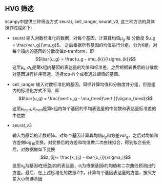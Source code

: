 
## HVG 筛选 

scanpy中提供三种筛选方式 seurat, cell_ranger, seurat_v3, 这三种方法的具体操作过程如下:

- seurat
   输入对数标准化的数据，对每个基因，计算其均值$\mu_g$ 和 分散度 $u_g = \frac{var_g}{\mu_g}$。 之后根据所有基因的均值进行分组，分为K组。对每个箱内的基因的分散度做$z$-tranform，即
   $$\bar{u_g} = \frac{u_g - \mu_{k}}{\sigma_{k}}$$
    这里$\mu_{k},\sigma_k$是第k组内基因的表达量的均值和标准差。之后根据转换后的分散度对基因进行排序筛选，选择top-N个或者通过阈值的基因。

- cell_ranger
  输入对数标准化的基因，同样计算均值和分散度并分组，但是组内的标准化方式不同，即
  $$\bar{u_g} = \frac{\vert u_g - \mu_{med}\vert }{\sigma_{med}}$$ 

  这里$\mu_{med},\sigma_{med}$是第k组内每个基因的平均表达量的中位数和表达量标准差的中位数
- seurat_v3

    输入为原始的计数矩阵。对每个基因计算其均值$\mu_g$和方差$var_g$，之后对均值和方差做$\log_{10}$变换。对变换后的方差和均值做二次曲线拟合，得到拟合去先后，对数据做如下变换
    $$z_{ij}= \frac{x_{ij} - \bar{x_i}}{\sigma_i}$$
    这里$x_{ij}$为基因i在细胞j内的表达量，$\sigma_i$为根据基因i的均值和二次曲线预测出的方差。最后，在上述标准化的数据$Z$中，计算每个基因表达量的方差，按照方差大小筛选基因